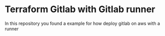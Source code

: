 # Terraform Gitlab with Gitlab runner
In this repository you found a example for how deploy gitlab on aws with a runner

